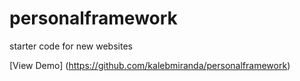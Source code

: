 # personalframework
starter code for new websites

[View Demo] (https://github.com/kalebmiranda/personalframework)
